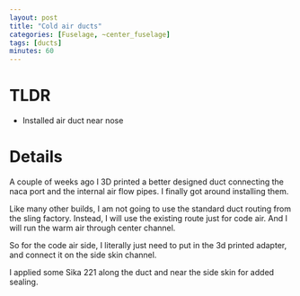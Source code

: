 ```yaml
---
layout: post
title: "Cold air ducts"
categories: [Fuselage, ~center_fuselage]
tags: [ducts]
minutes: 60
---
```


# TLDR

- Installed air duct near nose

# Details

A couple of weeks ago I 3D printed a better designed duct connecting the naca port and the internal air flow pipes. I finally got around installing them.

Like many other builds, I am not going to use the standard duct routing from the sling factory. Instead, I will use the existing route just for code air. And I will run the warm air through center channel.

So for the code air side, I literally just need to put in the 3d printed adapter, and connect it on the side skin channel.

I applied some Sika 221 along the duct and near the side skin for added sealing.
